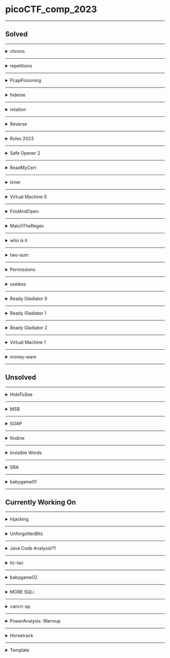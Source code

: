 # picoCTF_comp_2023

--------------------------------------------------------------------------------------------------------
## Solved

--------------------------------------------------------------------------------------------------------
<details>
<summary>chrono</summary>

### Description
How to automate tasks to run at intervals on linux servers?
Use ssh to connect to this server:
Server: saturn.picoctf.net
Port: 57690
Username: picoplayer 
Password: RmhP1XBDEg

### Steps taken to solve the problem.
- I had to first figure out how to ssh to a server. ssh user@address -p port and then enter the password.
- After that I ls the folder had nothing then I went back that means did cd .. 2 times.
- Then did ls and saw a folder challenge cd into it. Did ls in it. It had metadata.json file.
- I cat it and it had the flag.
- flag: picoCTF{Sch3DUL7NG_T45K3_L1NUX_dbc85700}.
</details>

--------------------------------------------------------------------------------------------------------
<details>
<summary>repetitions</summary>

### Description
Can you make sense of this file?
Download the file [here](https://artifacts.picoctf.net/c/297/enc_flag).

### Steps taken to solve the problem.
- Wget the file on the web shell.
- Cat the file. I had equal to at the end. So may be base64  encoded file.
- Base64 decode it ```cat enc_flag | base64 -d```. The output again had equal to at the end. So may be base64 decode again.
- Output again looked like base64 encoded. So base64 decode again.
- Had to base64 decode a couple more times to get the flag. ```cat enc_flag | base64 -d | base64 -d | base64 -d | base64 -d | base64 -d | base64 -d```
- flag: picoCTF{base64_n3st3d_dic0d!n8_d0wnl04d3d_c0ac1752}
</details>

--------------------------------------------------------------------------------------------------------
<details>
<summary>PcapPoisoning</summary>

### Description
How about some hide and seek heh?
Download this [file](https://artifacts.picoctf.net/c/404/trace.pcap) and find the flag.

### Steps taken to solve the problem.
- Downloaded the file and opened it in the wireshark.
- Looked at various row thing by clicking on them most of them had same text of gcv2 something something.
- Scrolled down to find the black things. First black thing had the flag.
- flag: picoCTF{P64P_4N4L7S1S_SU55355FUL_dd89e21b}
- I need to learn how to use wireshark and what all the information means.
</details>

--------------------------------------------------------------------------------------------------------
<details>
<summary>hideme</summary>

### Description
Every file gets a flag.
The SOC analyst saw one image been sent back and forth between two people. They decided to investigate and found out that there was more than what meets the eye [here](https://artifacts.picoctf.net/c/493/flag.png).

### Steps taken to solve the problem.
- Downloaded the file it is simply png file with logo of picoctf.
- Size is also small.
- Went to [wikipedia article](https://en.wikipedia.org/wiki/PNG). To find the bits which I can change to increase the width and height of the image. Did that couple of time no success.
- Looked at the end of the file in the hexeditor. Found some secret file things at the end thought to do unzip on this.
- Wget into the webshell. Unzip got a new folder secret.
- Folder had another flag.png file. Tried to unzip it got error. 
- So wget the file on my machine. Then unzip it.
- Found the flag file in the secret folder. I had the flag.
- flag: picoCTF{Hiddinng_An_imag3_within_@n_ima9e_5cf64968}
</details>

--------------------------------------------------------------------------------------------------------
<details>
<summary>rotation</summary>

### Description
You will find the flag after decrypting this file
Download the encrypted flag [here](https://artifacts.picoctf.net/c/451/encrypted.txt).

### Steps taken to solve the problem.
- Wget the file in the webshell. It is a txt file.
- Cat the contents of the file. Lookes like a ceaser cipher of the flag.
- Copied the encrypted flag. ```xqkwKBN{z0bib1wv_l3kzgxb3l_7mkl1k61}```.
- Made [this](/solutions/rotation.py) program to get all the ciphers.
- Run the program and enter the encrypted flag. You will get all the cipher for the 26 keys. See which is in the picoCTF format.
- Mine was with key 18.
- flag: picoCTF{r0tat1on_d3crypt3d_7ecd1c61}
</details>

--------------------------------------------------------------------------------------------------------
<details>
<summary>Reverse</summary>

### Description
Try reversing this file? Can ya?
I forgot the password to this [file](https://artifacts.picoctf.net/c/369/ret). Please find it for me?

### Steps taken to solve the problem.
- Wget the file in the webshell. It is a elf file. Not my strong point.
- Opened the file in the nano. The flag was there in plain text.
- flag: picoCTF{3lf_r3v3r5ing_succe55ful_fe733618}
- This was straight up luck to find the flag. I don't know how to reverse the elf file.
</details>

--------------------------------------------------------------------------------------------------------
<details>
<summary>Rules 2023</summary>

### Description
Read the rules of the competition and get a little bonus!
[Rules](https://picoctf.org/competitions/2023-spring-rules.html)

### Steps taken to solve the problem.
- Wget the file in webshell. It is a HTML file
- Opened in nano. Scrolled through the file. Found the flag in plain text format in the **alt** attribute of the element **img**.
- flag: picoCTF{h34rd_und3r5700d_4ck_cba1c711}
</details>

--------------------------------------------------------------------------------------------------------
<details>
<summary>Safe Opener 2</summary>

### Description
What can you do with this file?
I forgot the key to my safe but this [file](https://artifacts.picoctf.net/c/318/SafeOpener.class) is supposed to help me with retrieving the lost key. Can you help me unlock my safe?

### Steps taken to solve the problem.
- Wget the file in the webshell. File .class file. 
- Ran the file using ``` java SafeOpener```. Prompts to enter the password of the safe. Enter password.
- Give a string which looks base64 encoded and also a warning that we have 2 attempts left.
- Enter password 2 more times. Gave the same string value each time. "cGFzc3dvcmQ="
- Base64 decode this string to get password.
- The program base64 encodeds the entered password and then prints it out.
- Opened the file in the nano. The flag was there in plain text.
- flag: picoCTF{SAf3_0p3n3rr_y0u_solv3d_it_d6afee27}
</details>

--------------------------------------------------------------------------------------------------------
<details>
<summary>ReadMyCert</summary>

### Description
How about we take you on an adventure on exploring certificate signing requests
Take a look at this CSR file [here](https://artifacts.picoctf.net/c/383/readmycert.csr).

### Steps taken to solve the problem.
- Wget the file on the webshell. 
- Cat the file and see the file has text which may be base64 encoded.
- Use this [online base64](https://www.base64decode.org/) decoder and find the flag format string.
- flag: picoCTF{read_mycert_7834c5f2}
</details>


--------------------------------------------------------------------------------------------------------
<details>
<summary>timer</summary>

### Description
You will find the flag after analysing this apk
Download [here](https://artifacts.picoctf.net/c/421/timer.apk).
**Hint-1** Decompile
**Hint-2** mobsf or jadx 

### Steps taken to solve the problem.
- Wget the file in the webshell. The file is apk file.
- Opened the apk file in nano and saw a lot of gibberish.
- Strings the file and piped it into grep to find the picoCTF. No success.
- Installed the apk file on my phone. It is a normal timer with no stop button and no success.
- Looked at the hint.
- Had android studio installed on the pc. Opened the apk file in the android studio using option File > Profile or Debug APK.
- The flag was in the manifests > AndroidManifest.xml file on line 5.
- flag: picoCTF{t1m3r_r3v3rs3d_succ355fully_17496}.
</details>

--------------------------------------------------------------------------------------------------------
<details>
<summary>Virtual Machine 0</summary>

### Description
Can you crack this black box?
We grabbed this design doc from enemy servers: [Download](https://artifacts.picoctf.net/c/472/Virtual-Machine-0.zip). We know that the rotation of the red axle is input and the rotation of the blue axle is output. The following input gives the flag as output: [Download](https://artifacts.picoctf.net/c/472/input.txt).
**Hint** Rotating the axle that number of times is obviously not feasible. Can you model the mathematical relationship between red and blue?

### Steps taken to solve the problem.
- Wget both the files in the webshell. One file is a txt file and other is a zip file.
- Input file had this string of number 39722847074734820757600524178581224432297292490103995919748682209850899737
- Unzip the zip file gave a .dae file. Don't know what it is.
- Opened the file in nano in hope to find the flag in plain text. No success.
- Saw a term Collada in the file. Googled what is collada. Helps people to share and edit 3d files.
- Googled how to open collada file. It showed we can open it in Blender. Had it on my pc.
- Downloaded the file on my pc.
- Imported the file in blender. Something like a lego thing.
- Grabbed all the black legos and the base and moved them along the z axis to find some gears in there.
- There are 8 teeth on the gear splined with the blue axle.
- The big gear splined with the red axle has 40 teeth.
- Problem mentions that input of the red axle is input and the output is at the blue axle.
- So if we rotate red axle one the the blue axle will rotate 5 times.
- So if we rotate the red axle the input number of times the blue axle will rotate 5 * input. 
- Input * 5 = 198614235373674103788002620892906122161486462450519979598743411049254498685
- Looked at the hint, which said to have a mathematical relationship between read and blue which is red 1 turn equals blue 5 turns.
- Now we take the output value and convert then into hex using ``` hex(198614235373674103788002620892906122161486462450519979598743411049254498685) ```. 
- We get 0x7069636f4354467b67333472355f30665f6d3072335f36313730613162317d. Which has the hex value of the pico which is 7069636f. I thought this step to convert into hex because I did the problems previously related to RSA and there we converted the number to hex.
- Now to get the plain text we can do is import binascii and then do ``` binascii.unhexlify('7069636f4354467b67333472355f30665f6d3072335f36313730613162317d') ```.
- And we get the flag.
- flag: picoCTF{g34r5_0f_m0r3_6170a1b1}
</details>

--------------------------------------------------------------------------------------------------------
<details>
<summary>FindAndOpen</summary>

### Description
Someone might have hidden the password in the trace file.
Find the key to unlock [this file](https://artifacts.picoctf.net/c/411/flag.zip). [This tracefile](https://artifacts.picoctf.net/c/411/dump.pcap) might be good to analyze.

### Steps taken to solve the problem.
- Wget both the files in the webshell. One is a txt file and other is pcap file.
- The zip file is password protected. So we might need to find the password from the pcap file to get the flag.
- Opened the pacp file in the wireshark.
- On looking at the row we se the first few have text "Flying on Ethernet secret: Is this the flag."
- The some had text "Could the flag have been splitted?"
- Some had gibberish looking text.
- Then again it came with text "May be try checking the other file".
- The various text we saw in the various bytes are here.
- Flying on Ethernet secret: Is this the flag
- iBwaWNvQ1RGe1Could the flag have been splitted?
- AABBHHPJGTFRLKVGhpcyBpcyB0aGUgc2VjcmV0OiBwaWNvQ1RGe1IzNERJTkdfTE9LZF8=
- PBwaWUvQ1RGesabababkjaASKBKSBACVVAVSDDSSSSDSKJBJS
- PBwaWUvQ1RGe1Maybe try checking the other file
- Now I used a [online base64 decoder](https://www.base64decode.org/).
- Using the combination of last plus the first and the second we get this string "<YKƲmk^rH^^z picoCTF{PWmjZz{)+my�<This is the secret: picoCTF{R34DING_LOKd_"
- picoCTF{R34DING_LOKd_ is used this as the secret password to unzip the flag file on my pc.
- After unzip we got a flag file. I opened the flag file in the notepad. Got the flag.
- flag: picoCTF{R34DING_LOKd_fil56_succ3ss_8ec01288}
</details>

--------------------------------------------------------------------------------------------------------
<details>
<summary>MatchTheRegex</summary>

### Description
How about trying to match a regular expression
Additional details will be available after launching your challenge [instance](http://saturn.picoctf.net:59685/).

### Steps taken to solve the problem.
- Started the instance and opened the website.
- Opened the developer tools and looked at the elements. I was trying to look if there was some kind of regular expression used in script.
- I saw that there was a comment in the script // ^p.....F!?. I saw the caret sign thought that the input should be begin with the p and enterd picoCTF and got the flag. One can also enter paaaAAF to get the flag but I am not sure about this.
- flag: picoCTF{succ3ssfully_matchtheregex_36f43841}
</details>

--------------------------------------------------------------------------------------------------------
<details>
<summary>who is it</summary>

### Description
Someone just sent you an email claiming to be Google's co-founder Larry Page but you suspect a scam.
Can you help us identify whose mail server the email actually originated from?
Download the email file [here](https://artifacts.picoctf.net/c/363/email-export.eml). Flag: picoCTF{FirstnameLastname}
**Hint** whois can be helpful on IP addresses also, not only domain names

### Steps taken to solve the problem.
- Wget the file in the webshell. The file is .eml file.
- Opened the file saw some sender receive things.
- Looked at the hint.
- [whois](https://who.is/) is a site.
- Google whois ip address look up. Found this [whois site](https://www.whatismyip.com/ip-whois-lookup/).
- Opened the file in nano in webshell. Found a ipaddress 173.249.33.206.
- Pasted in the search box of the website and got a long thing. Looked for name and found "Wilhelm Zwalina".
- flag: picoCTF{WilhelmZwalina}
</details>

--------------------------------------------------------------------------------------------------------
<details>
<summary>two-sum</summary>

### Description
Can you solve this?
What two positive numbers can make this possible: n1 > n1 + n2 OR n2 > n1 + n2
Enter them here nc saturn.picoctf.net 49225. [Source](https://artifacts.picoctf.net/c/252/flag.c)

### Steps taken to solve the problem.
- Nc into the server. Entered any random number nothing happened.
- Wget the source file in the webshell and opened it inside of nano.
- Looked into the flag.c file. Saw if there is a function addIntOvf which if returns 0 then the program will exit. So some how i have to enter 2 numbers such that both of them are either positive or negative but their sum is of opposite sign.
- This is something like in java if we try to hold a value which is larger than what int data type can hold it will become negative something like that I studied in a book but don't remember it. 
- Google what is integer overflow. Read the [wikipedia article](https://en.wikipedia.org/wiki/Integer_overflow).
- Google what is the size of integer in c language. It is 2 bytes or 16 bits.
- Googled largest number integer in c language can hold. 2147483647
- Ran the program with gcc flag.c then ./a.out. Entered the 2147483647 1 numbers
- Got you have an integer overflow. Flag not found please run this on server.
- By this time the instance was shut down. So again started it.
- But when I entered the above mentioned numbers nothing was happening. I don't know what to do.
- Then at later time the thing was working correctly entered the above numbers got the flag.
- flag: picoCTF{Tw0_Sum_Integer_Bu773R_0v3rfl0w_fe14e9e9}
</details>

--------------------------------------------------------------------------------------------------------
<details>
<summary>Permissions</summary>

### Description
Can you read files in the root file?
The system admin has provisioned an account for you on the main server:
ssh -p 62831 picoplayer@saturn.picoctf.net
Password: cPC09LVcyM
Can you login and read the root file?
**Hint** What permissions do you have?
### Steps taken to solve the problem.
- Copied the ssh command on webshell but did not get the password prompt.
- Pasted the password anyways nothing happened.
- Ended the session.
- Tried changing the port and then ssh. Gave an error. 
- Again ssh tried typing in whoami, pwd ls commands nothing happened.
- Looked at the hint.
- The thing was later fixed and I could ssh correctly into it.
- Then I cd ../.. . And then found a challenge folder in there.
- cd into the challenge folder and there was metadatd.json file. I cat it and there was flag in it.
- flag: picoCTF{uS1ng_v1m_3dit0r_021d10ab}
</details>

--------------------------------------------------------------------------------------------------------
<details>
<summary>useless</summary>

### Description
There's an interesting script in the user's home directory
The work computer is running SSH. We've been given a script which performs some basic calculations, explore the script and find a flag.
Hostname: saturn.picoctf.net
Port:     54200
Username: picoplayer
Password: password

### Steps taken to solve the problem.
- I ssh into the thing using this command ```ssh -p 51325 picoplayer@saturn.picoctf.net```
- I ls and there was a file with name useless.
- cat useless. Contents of the file are below.
    ```
    #!/bin/bash
    # Basic mathematical operations via command-line arguments

    if [ $# != 3 ]
    then
    echo "Read the code first"
    else
            if [[ "$1" == "add" ]]
            then 
            sum=$(( $2 + $3 ))
            echo "The Sum is: $sum"  

            elif [[ "$1" == "sub" ]]
            then 
            sub=$(( $2 - $3 ))
            echo "The Substract is: $sub" 

            elif [[ "$1" == "div" ]]
            then 
            div=$(( $2 / $3 ))
            echo "The quotient is: $div" 

            elif [[ "$1" == "mul" ]]
            then
            mul=$(( $2 * $3 ))
            echo "The product is: $mul" 

            else
            echo "Read the manual"
            
            fi
    fi
    ```
- This is a bash script. I don't know what it is doing. I had to google how to run a bash script. Found [this article](https://www.baeldung.com/linux/use-command-line-arguments-in-bash-script).
- Ran the bash script ``` sh useless ```. It printed that Read the manual.
- To read manual in terminal means to use ``` man ``` command. So I ran ``` man useless ``` which opened the man page for the useless and there was the flag at the bottom under the authors heading.
- flag: picoCTF{us3l3ss_ch4ll3ng3_3xpl0it3d_5562}
</details>

--------------------------------------------------------------------------------------------------------
<details>
<summary>Ready Gladiator 0</summary>

### Description
Can you make a CoreWars warrior that always loses, no ties?
Your opponent is the Imp. The source is available [here](https://artifacts.picoctf.net/c/314/imp.red). If you wanted to pit the Imp against himself, you could download the Imp and connect to the CoreWars server like this:
nc saturn.picoctf.net 60784 < imp.red

### Steps taken to solve the problem.
- Wget the source in the webshell.
- Then ran the nc command.
- I did a few things and ended with message "Try again. Your warrior (warrior 1) must lose all rounds, no ties.".
- I opened the file in the nano and looked at the code and did not understand anything.
- There was mov command changed the 1 to 5. Then again ran the nc command and this time it gave me the flag. This was total hit and miss for me.
- flag: picoCTF{h3r0_t0_z3r0_4m1r1gh7_e1610ed2}
</details>

--------------------------------------------------------------------------------------------------------
<details>
<summary>Ready Gladiator 1</summary>

### Description
Can you make a CoreWars warrior that wins?
Your opponent is the Imp. The source is available [here](https://artifacts.picoctf.net/c/407/imp.red). If you wanted to pit the Imp against himself, you could download the Imp and connect to the CoreWars server like this:
nc saturn.picoctf.net 62981 < imp.red
To get the flag, you must beat the Imp at least once out of the many rounds.
**Hint** You may be able to find a viable warrior in beginner docs

### Steps taken to solve the problem.
- Wget the source file in the webshell and then ran the netcat command.
- It gave a message of 100 ties and said that my warrior must win once.
- So again I opened the imp file in nano and changed the mov from 0, 1 to 0, 2 and ran the nc command.
- This time the warrior 2 wins 100 times.
- So again change the move to some higher value like 11 and again I lose all the time.
- This time I changed the assert line to 3 and then also lost all the tries. 
- Looked at the hint.
- Googled the begineer docs for core wars and found this [site](https://vyznev.net/corewar/guide.html#start_imp). Did not understand much.
- Found another [site](http://www.koth.org/info/corewars_for_dummies/dummies.html) and read things understood little then copied on of the program.
- Program ```
  ;redcode
  ;name Imp Ex
  ;assert 1
  add #10, #-1
  mov 2, @-1
  jmp -2, 0
  dat #33, #33
  end
  ```
- Won 12 times ties 88 and got the flag.
- flag: picoCTF{1mp_1n_7h3_cr055h41r5_441be1fc}
</details>

--------------------------------------------------------------------------------------------------------
<details>
<summary>Ready Gladiator 2</summary>

### Description
Can you make a CoreWars warrior that wins every single round?
Your opponent is the Imp. The source is available [here](https://artifacts.picoctf.net/c/280/imp.red). If you wanted to pit the Imp against himself, you could download the Imp and connect to the CoreWars server like this:
nc saturn.picoctf.net 51703 < imp.red
To get the flag, you must beat the Imp all 100 rounds.
**Hint** If your warrior is close, try again, it may work on subsequent tries... why is that?

### Steps taken to solve the problem.
- Wget the file and changed the assert line to 0
- Ran the  nc command gave an error.
- Changed the assert line to 1.
- Added another mov line with 1, 5 and still did not win any thing.
- Copied the code from the **Ready Gladiator 1** from the solved section and the ran the nc command.
- Won 19 times and tied 81 times. Looked at the hint.
- Ran nc command again this time won 17 times and ties 83 times.
- Read this [guide](https://vyznev.net/corewar/guide.html).
- Read the above guide and understood a little bit of things but still could not write my own program. What I learned from the guide that there are warriors.
- So googled warriors for core wars and found this [startegy page](https://corewar.co.uk/strategy.htm). Tried copy pasting various warriors and ran them.
- Tried dwarf, paper and then stone/imp.
- Tried the clear-imp and got a win of 98 highest.
- Tried Digitalis in clear/imp example section scored 91 and dust 0.7 also scored 99(on mutiple tries) and then ran rise of dragon won 99 times.
- Code for [rise of dragons](https://corewar.co.uk/riseofthedragon.htm) ```                                                                                                   
  ;redcode
  ;name Imp Ex
  ;assert 1

          org    qscan

  gate    dat    4000,       1700
  bomb    dat    >2667,      11

          for    4
          dat    0,0
          rof

          spl    #4000,      >gate
  clear   mov    bomb,       >gate
          djn.f  clear,      >gate

          for    23
          dat    0,0
          rof

          istep  equ 1143           ; (CORESIZE+1)/7

  warr    spl    clear-1,    <3700
          mov    imp,        *launch
          spl    1,          <3600  ; 32 parallel processes
          spl    1,          <3500
          spl    1,          <3400
          spl    1,          <3300
          spl    1,          <3200
          spl    nxpoint,    <3100
  launch  djn.f  3600,       <4000

          for    2
          dat    0,0
          rof

  nxpoint add.f  #istep,     launch
          djn.f  clear-1,    <3000

  imp     mov.i  #3,         istep

          for    24
          dat    0,0
          rof

          qfac   equ 7051 ; 1467 ; 6371 ;  369
          qdec   equ 4452 ; 2804 ; 3532 ; 3730

          qa     equ (qfac*(qtab0-1-qptr)+1)
          qb     equ (qfac*(qtab0-qptr)+1)
          qc     equ (qfac*(qtab1-1-qptr)+1)
          qd     equ (qfac*(qtab1-qptr)+1)
          qe     equ (qfac*(qtab1+1-qptr)+1)
          qf     equ (qfac*(qtab2-qptr)+1)

          qtime  equ 18
          qstep  equ -7
          qgap   equ 87

  qdecode mul.b  *q1,          qptr
  q0      sne    <qtab0,       @qptr
  q1      add.b  qtab1,        qptr
  q2      mov    qtab2,        @qptr
  qptr    mov    qtab2,        *qdec
          add    #qstep,       qptr
          djn    q2,           #qtime
          jmp    warr,         qc
  qtab1   dat    4000,         qd
          dat    4000,         qe

  qscan   sne    qptr+qdec*qe, qptr+qdec*qe+qe
          seq    <qtab1+1,     qptr+qdec*(qe-1)+qe-1
          jmp    qdecode,      }q1
          sne    qptr+qdec*qb, qptr+qdec*qb+qd
          seq    <qtab0,       qptr+qdec*(qb-1)+qd
          jmp    qdecode,      {qdecode
          sne    qptr+qdec*qa, qptr+qdec*qa+qd
          seq    <qtab0-1,     qptr+qdec*(qa-1)+qd
          djn.a  qdecode,      {qdecode
          sne    qptr+qdec*qf, qptr+qdec*qf+qd
          seq    <qtab2,       qptr+qdec*(qf-1)+qd
          jmp    qdecode,      }qdecode
          sne    qptr+qdec*qc, qptr+qdec*qc+qc
          seq    <qtab1-1,     qptr+qdec*(qc-1)+qc-1
          jmp    qdecode,      {q1
          sne    qptr+qdec*qd, qptr+qdec*qd+qd
          seq    <qtab1,       qptr+qdec*(qd-1)+qd-1
          jmp    qdecode,      <qa
  qtab0   jmp    warr,         <qb
  qtab2   dat    qgap,         qf
  end
  ```
- I tried the above code mutiple times may be 40 times and then got the flag. I don't know what is happening in the code and I am not good enough for anything. So sorry.
- Just copy the code in imp.red file and then run the nc command. You might get the flag.
- flag: picoCTF{d3m0n_3xpung3r_9a074a57}
</details>

--------------------------------------------------------------------------------------------------------
<details>
<summary>Virtual Machine 1</summary>

### Description
The enemy has upgraded their mechanical analog computer. Start an instance to begin.
Additional details will be available after launching your challenge instance.
##### Instance started.
We grabbed this design doc from enemy servers: [Download](https://artifacts.picoctf.net/c/324/Virtual-Machine-1.zip). We know that the rotation of the red axle is input and the rotation of the blue axle is output. Reverse engineer the mechanism and get past their checker program:
nc saturn.picoctf.net 51650
**Hint-1** The supporting structure for the machine has been removed from the given design doc.
**Hint-2** Some gears are meshed strangely, such as tooth overlapping tooth. Consider such gears as meshed correctly.
**Hint-3** Learn enough about gear ratios to abstract details from the design doc.
### Steps taken to solve the problem.
- Downloaded the file on my machine and it is a zip file. Extracted things and got a dae file.
- Imported the dae file into blender.
- Saw an entire gear train with bevel gears. One can really count all the gears and find all the gear ratio.
- Labled all the gears with number of teeth on the gears.
- Found the final gear ratio which was 18718
- Started the instance was asked that how many times the output will turn if the input is turned 14373 times.
- Entered 269033814 and the answer was wrong.
- Again  calculated the ratios and had made mistake in the previous attempt. The correct ratio came to be 9359.
- Again launched the instance and got the input rpm to be 22039 so the final output is going to be 9359 * 22039 = 206263001. This was correct and got the flag.
- picoCTF{m0r3_g34r5_3g4d_2efa1d52}
</details>

--------------------------------------------------------------------------------------------------------
<details>
<summary>money-ware</summary>

### Description
Flag format: picoCTF{Malwarename}
The first letter of the malware name should be capitalized and the rest lowercase.
Your friend just got hacked and has been asked to pay some bitcoins to 1Mz7153HMuxXTuR2R1t78mGSdzaAtNbBWX. He doesn’t seem to understand what is going on and asks you for advice. Can you identify what malware he’s being a victim of?
**Hint-1** Some crypto-currencies abuse databases exist; check them out!
**Hint-2** Maybe Google might help.

### Steps taken to solve the problem.
- Googled the string to which the bitcoins are supposed to be payed.
- Found articles on [petya attack](https://www.vsec.infinigate.co.uk/blog/worlds-most-famous-bitcoin-wallets-petya-wannacry-ransomware).
- Google the name of the malware no success.
- Tried entering petya in the flag format. Got the flag.
- flag: picoCTF{Petya}
</details>

--------------------------------------------------------------------------------------------------------
## Unsolved

--------------------------------------------------------------------------------------------------------
<details>
<summary>HideToSee</summary>

### Description
How about some hide and seek heh?
Look at this image [here](https://artifacts.picoctf.net/c/507/atbash.jpg).
**Hint** Download the image and try to extract it.

### Steps taken to solve the problem.
- Wget the file on the webshell
- The file is a jpg and has some cipher on it.
- Opened the file in on line hexedit. Had JFIF format on the start.
- Went to the JFIF file format on google. Opened the [wikipedia article](https://en.wikipedia.org/wiki/JPEG_File_Interchange_Format#:~:text=The%20JPEG%20File%20Interchange%20Format,encoded%20with%20the%20JPEG%20algorithm.). Did not understand much.
- Opened the file in the notepad to see if there is any string so that I can decode it using the ceaser cipher.
- strings the file in webshell ```strings atbash.jpg```. Got this long string "CDEFGHIJSTUVWXYZcdefghijstuvwxyz". Did ceaser cipher on the thing with no luck.
- Looked at the hint. Suggest to extract it. Did ``` unzip atbash.jpg ``` got an error.
- Googled the atbash term. Found this [wikipedia article](https://en.wikipedia.org/wiki/Atbash#:~:text=Atbash%20(Hebrew%3A%20%D7%90%D7%AA%D7%91%D7%A9%3B%20also,with%20a%20standard%20collating%20order.).
- Tried to decipher the string mentioned above using the cipher in the wikipedia article. No success.
- Again looked at the file format and checked for any error but everything is fine.
</details>




--------------------------------------------------------------------------------------------------------
<details>
<summary>MSB</summary>

### Description
This image passes LSB statistical analysis, but we can't help but think there must be something to the visual artifacts present in this image...
Download the image [here](https://artifacts.picoctf.net/c/418/Ninja-and-Prince-Genji-Ukiyoe-Utagawa-Kunisada.flag.png)
**Hint** What's causing the 'corruption' of the image?

### Steps taken to solve the problem.
- Downloaded the image. Looked at it. The upper portion not good but lower portion good.
- Googled MSB which is most significant bit and LSB least significant bit.
- Looked at the hint. 
- I think since in problem it is mentioned that the image passed the LSB test. May be the image is corrupted due to some things done to its Most Significant Bit. Like a Bit flip thing.
- Tried to do the bitflip of the MSB and obtained a image but was not useful.
- Googled about MSB stegnography found this [article](http://ijcst.com/vol33/4/anil2.pdf).
- So if we go through all the pixels of the image and the find the MSB of all the pixels. Then we can convert that binary value to ascii which might be our flag.
- Failed at the above solution and got a bunch of gibberish.
- Googled how to do LSB stegnography on an image. To understand what has been done to image.
</details>



--------------------------------------------------------------------------------------------------------
<details>
<summary>SOAP</summary>

### Description
The web project was rushed and no security assessment was done. Can you read the /etc/passwd file?
Web Portal
**Hint** XML external entity Injection
### Steps taken to solve the problem.
- Opened the website. Used the inspect element thing nothing there.
- Tried to nc the website nothing there too.
- Tried to wget the website, it got stuck at connecting the sever.
- Looked at the hint. Google the hint.
- 
</details>

--------------------------------------------------------------------------------------------------------
<details>
<summary>findme</summary>

### Description
Help us test the form by submiting the username as test and password as test!
The website running [here](http://saturn.picoctf.net:61202/).
**Hint** any redirections?

### Steps taken to solve the problem.
- Started the instance and opened the website.
- Login the webiste with the given credentials.
- A page opened with search for flag search element.
- Opened the developer tools and went straight to the cookies thing.
- Nothing was there.
- Looked at the sources. Nothing there.
- Searched for flag in the thing nothing there too.
- Looked at the hint. Did not understand anything.
- The text in the website is similar to the hint. Text is "I was redirected here by a friend of mine but i couldnt find anything. Help me search for flags :-)".
- Looked at what is happeneing when we press the go button. The text in updates and some elements style are changed.
- Tried to wget the thing but it was stuck at the connecting. I know that this might be wrong as I really don't know what is wget. I only know that wget is used to download the files.
- 
</details>  





-----------------------------------------------------------------------------------------------------
<details>
<summary>Invisible Words</summary>

### Description
Do you recognize this cyberpunk baddie? We don't either. AI art generators are all the rage nowadays, which makes it hard to get a reliable known cover image. But we know you'll figure it out. The suspect is believed to be trafficking in classics. That probably won't help crack the stego, but we hope it will give motivation to bring this criminal to justice!
Download the image [here](https://artifacts.picoctf.net/c/416/output.bmp).
**Hints-1**Something doesn't quite add up with this image...
**Hints-2**How's the image quality?

### Steps taken to solve the problem.
- Wget the file and it is a .bmp file.
- Open it in the online hexedit. Also opened this [wikipedia article](https://en.wikipedia.org/wiki/BMP_file_format#:~:text=The%20BMP%20file%20format%20or,and%20OS%2F2%20operating%20systems.)
- Looked at the hints.
</details>


--------------------------------------------------------------------------------------------------------
<details>
<summary>SRA</summary>

### Description
I just recently learnt about the SRA public key cryptosystem... or wait, was it supposed to be RSA? Hmmm, I should probably check...
Additional details will be available after launching your challenge instance
File is [here](https://artifacts.picoctf.net/c/294/chal.py)
Connect to the program on our server: nc saturn.picoctf.net 54297

### Steps taken to solve the problem.
- Wget the file and opened it in nano.
- I think it is normal RSA.
- We need to find the pride string which is getting encoded.
- Googled crypto thing that is being imported to learn about the inverse function.
  ### Program Description
  - We are creating a variable pride and storing random alphabets and digits in it. The length of the word is 16.
  - We are then storing 2 prime numbers of 128 bits in the varialbes gluttony and greed.
  - Then we are storing the product of prime numbers in lust variable which is N in rsa.
  - Sloth is 655537 which is e in the rsa.
  - In the variable envy we are basically storing the private key which is d.
  - We are then converting out plain text to binary string and then converting it to base 256 number.
  - Let pride encoded string be byte string b'ab' then 256^1*97 + 256^0*98 = 29430 is what the base 256.
  - Then we raise this number it to power of sloth which is e and then mod it by lust which is N.
  - So anger variable stores the encrypted text.
  - It then prints the encrypted text and the private key.
  - We then have to enter the plain text to get the flag.
- So for the problem we know d, e and the encrypted text we have to find the plain text.
- 
</details>




--------------------------------------------------------------------------------------------------------
<details>
<summary>babygame01</summary>

### Description
Get the flag and reach the exit.
Welcome to BabyGame! Navigate around the map and see what you can find! The game is available to download [here](https://artifacts.picoctf.net/c/227/game). There is no source available, so you'll have to figure your way around the map. You can connect with it using nc saturn.picoctf.net 49813.
**Hints-1** Use 'w','a','s','d' to move around.
**Hints-2** There may be secret commands to make your life easy.

### Steps taken to solve the problem.
- Wget the file in the webshell which is a elf file and then cat it to see if there is flag in plain text.
- Opened the file in nano. I has bunch of gibberish but some string like player has flag etc.
- Ran the net cat command. It wrote some gibberish then player position, endtile postion and the player flag.
- I entered move nothing happened it printed the same thing again. Then I enterd the player position: 4, 8 it printed things bunch of time and the printed you win but no flag.
- I started the program again. This time entered Player Postion 5, 9 it changed the position to 5, 4.
- I started the program again. This time entered Player Postion 6, 9 it changed the position to 6, 4.
- Tried Player Postion 3, 3 it made the Player Postion to 7, 4.
- Entered Player had flag: 2. Made the player postion to 8,3.
- Looked at the hints. 
- We can move multiple times by entering w a s d multiple times
- I made it reach the X and then it said you won.
- 
</details>



--------------------------------------------------------------------------------------------------------
## Currently Working On









--------------------------------------------------------------------------------------------------------
<details>
<summary>hijacking</summary>

### Description
Getting root access can allow you to read the flag. Luckily there is a python file that you might like to play with.
Through Social engineering, we've got the credentials to use on the server. SSH is running on the server.
saturn.picoctf.net 51709
Username: picoctf
Password: rZSsB--vJK  
**Hints-1** Check for Hidden files
**Hints-2** No place like Home:

### Steps taken to solve the problem.
- SSH in the sever using the given credentials. 
- Cd ../.. . Cd to the challenge. Gave error that permission is denied.
- So we need to get the admin privilages. Enterd the su to get the root access. It asked for the password entered the one given above thing failed.
- Tried the su picoctf it asked for the password and I don't know the password.
- Looked at the hints. 
- Cd home/picoctf and the run ls -a as hint mentions to check for the hidden files.
- There bunch of file like .bash_logout, .bashrd, .cache, .profile, .server.py
- The problem mentions about the py file. So we open the server py file in nano.
- There is no nano is ssh server so we cat the file. No python to run the file too.
- So we copy the file contents.
- I made the new server.py file on the webshell and then ran it there. I printed a base64 encoded string and then I base64 decoded it is a IP address.
- 
</details>


--------------------------------------------------------------------------------------------------------
<details>
<summary>UnforgottenBits</summary>

### Description
Download this disk image and find the flag.
Note: if you are using the webshell, download and extract the disk image into /tmp not your home directory.
[Download compressed disk image](https://artifacts.picoctf.net/c/491/disk.flag.img.gz)

### Steps taken to solve the problem.
- content

</details>




--------------------------------------------------------------------------------------------------------
<details>
<summary>Java Code Analysis!?!</summary>

### Description
BookShelf Pico, my premium online book-reading service.
I believe that my website is super secure. I challenge you to prove me wrong by reading the 'Flag' book!
Here are the credentials to get you started:
Username: "user"
Password: "user"
Source code can be downloaded [here](https://artifacts.picoctf.net/c/478/bookshelf-pico.zip).
Website can be accessed [here](http://saturn.picoctf.net:55420/)!.
**Hint-1** Maybe try to find the JWT Signing Key ("secret key") in the source code? Maybe it's hardcoded somewhere? Or maybe try to crack it?
**Hint-2** The 'role' and 'userId' fields in the JWT can be of interest to you!
**Hint-3** The 'controllers', 'services' and 'security' java packages in the given source code might need your attention. We've provided a README.md file that contains some documentation.
**Hint-4** Upgrade your 'role' with the new (cracked) JWT. And re-login for the new role to get reflected in browser's localStorage.

### Steps taken to solve the problem.
- Wget the source and unzip it and then go into src > main > java > io > github > nandandesai > pico.
- Opened the java file in nano. No flag there.
- Looked in the repositories. No flag in there too.
- Looked in few more folder. Nothing useful found. Since there are too many files I looked at the hints.
</details>

--------------------------------------------------------------------------------------------------------
<details>
<summary>tic-tac</summary>

### Description
Someone created a program to read text files; we think the program reads files with root privileges but apparently it only accepts to read files that are owned by the user running it.
ssh to saturn.picoctf.net:49798, and run the binary named "txtreader" once connected. Login as ctf-player with the password, d137d16e

### Steps taken to solve the problem.
- content
</details>

--------------------------------------------------------------------------------------------------------
<details>
<summary>babygame02</summary>

### Description
Break the game and get the flag.
Welcome to BabyGame 02! Navigate around the map and see what you can find! The game is available to download here. There is no source available, so you'll have to figure your way around the map. You can connect with it using nc saturn.picoctf.net 55756.

### Steps taken to solve the problem.
- Ran the nc command in the webshell.
- Same game as the babygame01. I have not solve that one so
</details>


--------------------------------------------------------------------------------------------------------
<details>
<summary>MORE SQLi</summary>

### Description
Can you find the flag on this website.
Try to find the flag [here](http://saturn.picoctf.net:54912/).
**Hint** SQLiLite

### Steps taken to solve the problem.
- Opened the site and just entered gibberish.
- This has something to do with the ways people use to modify data using queries. I have watched it in some videos but don't know how to do it.
- So I looked at hint.
- Then googled about SQL injection. Looked at few sites.
</details>

--------------------------------------------------------------------------------------------------------
<details>
<summary>cancri-sp</summary>

### Description
Life is short; opportunity fleeting; the experiment perilous; judgment flawed.
Website is [here](http://saturn.picoctf.net:55507/).
Download [source.tar.gz](https://artifacts.picoctf.net/c/368/source.tar.gz).

### Steps taken to solve the problem.
- Used the link to open the website.
- Wget the source file on the webshell and try to explore it.
- 
</details>



--------------------------------------------------------------------------------------------------------
<details>
<summary>PowerAnalysis: Warmup</summary>

### Description
This encryption algorithm leaks a "bit" of data every time it does a computation. Use this to figure out the encryption key.
Download the encryption program here [encrypt.py](https://artifacts.picoctf.net/c/433/encrypt.py). Access the running server with nc saturn.picoctf.net 59900.
The flag will be of the format picoCTF{<encryption key>} where <encryption key> is 32 lowercase hex characters comprising the 16-byte encryption key being used by the program.

### Steps taken to solve the problem.
- Wget the encryptpy file.
- Nc into the server we get a propmpt the 16 bytes text encoded as hex. So I look at the py file in nano.
</details>


--------------------------------------------------------------------------------------------------------
<details>
<summary>Horsetrack</summary>

### Description
I'm starting to write a game about horse racing, would you mind testing it out? Maybe you can find some of my easter eggs... Hopefully it's a heap of fun!
[vuln](https://artifacts.picoctf.net/c/459/vuln), [libc.so.6](), [ld-linux-x86-64.so.2](https://artifacts.picoctf.net/c/459/ld-linux-x86-64.so.2), nc saturn.picoctf.net 59143

### Steps taken to solve the problem.
- Ran the nc command first to see what is this game. Looked like a command line thing where we are prompted to enter the instructions and things happen.
- Wget the vuln file and it is a elf file.
- Wget the second file which is also a elf file.
- Wget the third file and it is also a elf file.
- Elf file problems are difficult and I really don't under stand them.
- I opened the file in the nano and most of the content in them is gibberish. So according to me we might have to find the flag using just interaction with the program.
- Ran the nc command and interacted with the thing.
- We need to add horse with stable index, name length and name.
- Added 3 horses and then wanted to race them gave an error that not enough horses.
- 
</details>




--------------------------------------------------------------------------------------------------------
<details>
<summary>Template</summary>

### Description


### Steps taken to solve the problem.
- content
</details>





